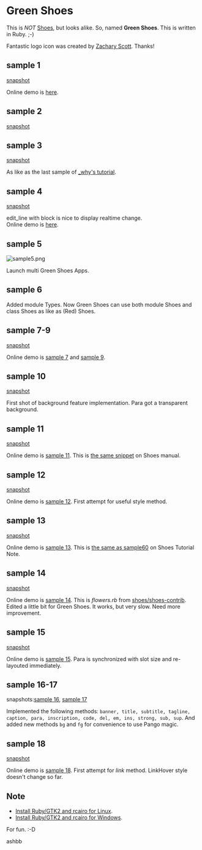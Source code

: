 Green Shoes
=========

This is *NOT* [Shoes](http://shoes.heroku.com/), but looks alike. So, named **Green Shoes**. This is written in Ruby. ;-)

Fantastic logo icon was created by [Zachary Scott](http://github.com/zacharyscott). Thanks!

sample 1
--------

[snapshot](http://github.com/ashbb/green_shoes/raw/master/snapshots/sample1.png)

Online demo is [here](http://www.rin-shun.com/shoes/green-shoes-sample1.swf.html).

sample 2
--------

[snapshot](http://github.com/ashbb/green_shoes/raw/master/snapshots/sample2.png)

sample 3
--------

[snapshot](http://github.com/ashbb/green_shoes/raw/master/snapshots/sample3.png)

As like as the last sample of [_why's tutorial](http://github.com/ashbb/shoes_tutorial_walkthrough).

sample 4
--------

[snapshot](http://github.com/ashbb/green_shoes/raw/master/snapshots/sample4.png)

edit_line with block is nice to display realtime change.     
Online demo is [here](http://www.rin-shun.com/shoes/green-shoes-sample4.swf.html).

sample 5
--------

![sample5.png](http://github.com/ashbb/green_shoes/raw/master/snapshots/sample5.png)

Launch multi Green Shoes Apps.

sample 6
--------

Added module Types. Now Green Shoes can use both module Shoes and class Shoes as like as (Red) Shoes.

sample 7-9
----------

[snapshot](http://github.com/ashbb/green_shoes/raw/master/snapshots/sample8.png)

Online demo is [sample 7](http://www.rin-shun.com/shoes/green-shoes-sample7.swf.html) and [sample 9](http://www.rin-shun.com/shoes/green-shoes-sample9.swf.html).

sample 10
----------

[snapshot](http://github.com/ashbb/green_shoes/raw/master/snapshots/sample10.png)

First shot of background feature implementation. Para got a transparent background.

sample 11
----------

[snapshot](http://github.com/ashbb/green_shoes/raw/master/snapshots/sample11.png)

Online demo is [sample 11](http://www.rin-shun.com/shoes/green-shoes-sample11.swf.html). This is [the same snippet](http://shoes.heroku.com/manual/Events.html#motion{|left,top|...}) on Shoes manual.

sample 12
----------

[snapshot](http://github.com/ashbb/green_shoes/raw/master/snapshots/sample12.png)

Online demo is [sample 12](http://www.rin-shun.com/shoes/green-shoes-sample12.swf.html). First attempt for useful style method.

sample 13
----------

[snapshot](http://github.com/ashbb/green_shoes/raw/master/snapshots/sample13.png)

Online demo is [sample 13](http://www.rin-shun.com/shoes/green-shoes-sample13.swf.html). This is [the same as sample60](http://shoes-tutorial-note.heroku.com/html/00535_Scope__local_variable_and_instance_variable.html) on Shoes Tutorial Note.

sample 14
----------

[snapshot](http://github.com/ashbb/green_shoes/raw/master/snapshots/sample14.png)

Online demo is [sample 14](http://www.rin-shun.com/shoes/green-shoes-sample14.swf.html). This is *flowers.rb* from [shoes/shoes-contrib](http://github.com/shoes/shoes-contrib). Edited a little bit for Green Shoes. It works, but very slow. Need more improvement.

sample 15
----------

[snapshot](http://github.com/ashbb/green_shoes/raw/master/snapshots/sample15.png)

Online demo is [sample 15](http://www.rin-shun.com/shoes/green-shoes-sample15.swf.html). Para is synchronized with slot size and re-layouted immediately.

sample 16-17
-------------

snapshots:[sample 16](http://github.com/ashbb/green_shoes/raw/master/snapshots/sample16.png), [sample 17](http://github.com/ashbb/green_shoes/raw/master/snapshots/sample17.png)

Implemented the following methods: `banner, title, subtitle, tagline, caption, para, inscription, code, del, em, ins, strong, sub, sup`. And added new methods `bg` and `fg` for convenience to use Pango magic.

sample 18
----------

[snapshot](http://github.com/ashbb/green_shoes/raw/master/snapshots/sample18.png)

Online demo is [sample 18](http://www.rin-shun.com/shoes/green-shoes-sample18.swf.html). First attempt for *link* method. LinkHover style doesn't change so far.

Note
----

- [Install Ruby/GTK2 and rcairo for Linux](http://github.com/ashbb/shoes_hack_note/tree/master/md/hack030.md).
- [Install Ruby/GTK2 and rcairo for Windows](http://github.com/ashbb/shoes_hack_note/tree/master/md/hack031.md).

For fun. :-D

ashbb

